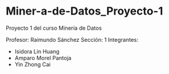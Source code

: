 # Miner-a-de-Datos_Proyecto-1
Proyecto 1 del curso Minería de Datos

Profesor: Raimundo Sánchez
Sección: 1
Integrantes: 
- Isidora Lin Huang
- Amparo Morel Pantoja
- Yin Zhong Cai
